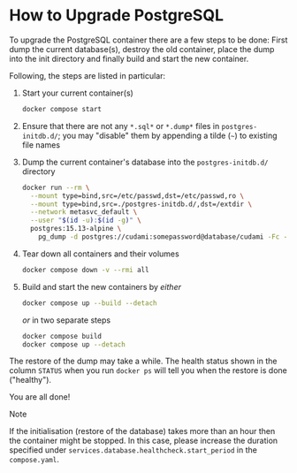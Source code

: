 How to Upgrade PostgreSQL
=========================

To upgrade the PostgreSQL container there are a few steps
to be done: First dump the current database(s), destroy the old container,
place the dump into the init directory and finally build and start the new container.

Following, the steps are listed in particular:

1. Start your current container(s)

   ```bash
   docker compose start
   ```

2. Ensure that there are not any `*.sql*` or `*.dump*` files in `postgres-initdb.d/`;
   you may "disable" them by appending a tilde (`~`) to existing file names

3. Dump the current container's database into the `postgres-initdb.d/` directory

   ```bash
   docker run --rm \
     --mount type=bind,src=/etc/passwd,dst=/etc/passwd,ro \
     --mount type=bind,src=./postgres-initdb.d/,dst=/extdir \
     --network metasvc_default \
     --user "$(id -u):$(id -g)" \
     postgres:15.13-alpine \
       pg_dump -d postgres://cudami:somepassword@database/cudami -Fc -f /extdir/cudami.dump
   ```

4. Tear down all containers and their volumes

   ```bash
   docker compose down -v --rmi all
   ```

5. Build and start the new containers by *either*

   ```bash
   docker compose up --build --detach
   ```

   *or* in two separate steps

   ```bash
   docker compose build
   docker compose up --detach
   ```

The restore of the dump may take a while. The health status shown in the column `STATUS` when
you run `docker ps` will tell you when the restore is done ("healthy").

You are all done!

> [!Note]
> If the initialisation (restore of the database) takes more than an hour
> then the container might be stopped. In this case, please increase the duration
> specified under `services.database.healthcheck.start_period` in the `compose.yaml`.


